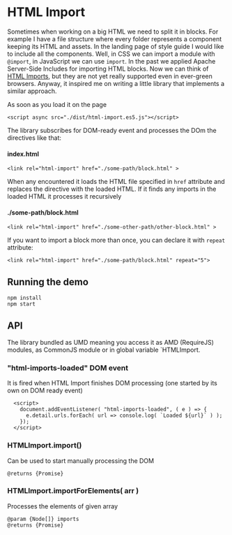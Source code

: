 # HTML Import

Sometimes when working on a big HTML we need to split it in blocks.
For example I have a file structure where every folder represents a component keeping its HTML and assets. In the landing page of style guide I would like to include all the components. Well, in CSS we can import a module with `@import`, in JavaScript we can use `import`. In the past we applied Apache Server-Side Includes for importing HTML blocks. Now we can think of [HTML Imports](https://www.html5rocks.com/en/tutorials/webcomponents/imports/), but they are not yet really supported
even in ever-green browsers. Anyway, it inspired me on writing a little library that implements a similar approach.

As soon as you load it on the page
```
<script async src="./dist/html-import.es5.js"></script>
```

The library subscribes for DOM-ready event and processes the DOm the directives like that:

#### index.html
```
<link rel="html-import" href="./some-path/block.html" >
```

When any encountered it loads the HTML file specified in `href` attribute and replaces the directive with the loaded HTML.
If it finds any imports in the loaded HTML it processes it recursively

#### ./some-path/block.html
```
<link rel="html-import" href="./some-other-path/other-block.html" >
```

If you want to import a block more than once, you can declare it with `repeat` attribute:

```
<link rel="html-import" href="./some-path/block.html" repeat="5">
```

## Running the demo

```
npm install
npm start
```

## API

The library bundled as UMD meaning you access it as AMD (RequireJS) modules, as CommonJS module or in global variable `HTMLImport.

### "html-imports-loaded" DOM event
It is fired when HTML Import finishes DOM processing (one started by its own on DOM ready event)
```
  <script>
    document.addEventListener( "html-imports-loaded", ( e ) => {
      e.detail.urls.forEach( url => console.log( `Loaded ${url}` ) );
    });
  </script>
```

### HTMLImport.import()
Can be used to start manually processing the DOM
```
@returns {Promise}
```


### HTMLImport.importForElements( arr )
Processes the elements of given array
```
@param {Node[]} imports
@returns {Promise}
```